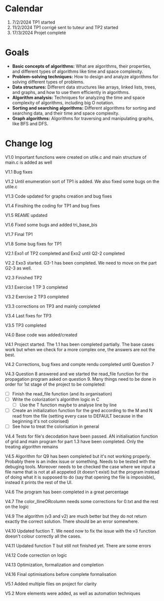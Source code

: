 # Calendar

1. 7/2/2024 TP1 started
2. 11/2/2024 TP1 corrigé sent to tuteur and TP2 started
3. 17/3/2024 Projet completé

# Goals

* **Basic concepts of algorithms:** What are algorithms, their properties, and different types of algorithms like time and space complexity.
* **Problem-solving techniques:** How to design and analyze algorithms for solving different types of problems.
* **Data structures:** Different data structures like arrays, linked lists, trees, and graphs, and how to use them efficiently in algorithms.
* **Algorithm analysis:** Techniques for analyzing the time and space complexity of algorithms, including big O notation.
* **Sorting and searching algorithms:** Different algorithms for sorting and searching data, and their time and space complexity.
* **Graph algorithms:** Algorithms for traversing and manipulating graphs, like BFS and DFS.

# Change log

V1.0 Important functions were created on utile.c and main structure of main.c is added as well

V1.1 Bug fixes

V1.2 Until enumeration sort of TP1 is added. We also fixed some bugs on the utile.c

V1.3 Code updated for graphs creation and bug fixes

V1.4 Finsihing the coding for TP1 and bug fixes

V1.5 REAME updated

V1.6 Fixed some bugs and added tri_base_bis

V1.7 Final TP1

V1.8 Some bug fixes for TP1

V2.1 Exo1 of TP2 completed and Exo2 until Q2-2 completed

V2.2 Exo3 started. G3-1 has been completed. We need to move on the part G2-3 as well.

V2.3 Finished TP2

V3.1 Exercise 1 TP 3 completed

V3.2 Exercise 2 TP3 completed

V3.3 corrections on TP3 and mainly completed

V3.4 Last fixes for TP3

V3.5 TP3 completed

V4.0 Base code was added/created

V4.1 Project started. The 1.1 has been completed partially. The base cases work but when we check for a more complex one, the answers are not the best.

V4.2 Corrections, bug fixes and compte rendu completed until Question 7

V4.3 Question 8 answered and we started the read_file function for the propagation program asked on question 9. Many things need to be done in order for 1st stage of the project to be completed:

* [ ] Finish the read_file function (and its organisation)
* [ ] Write the colorization's algorithm logic in C
  * [ ] Use the T function maybe to analyse line by line
* [ ] Create an initialization function for the gred according to the M and N read from the file (setting every case to DEFAULT because in the beginning it's not colorised)
* [ ] See how to treat the colorisation in general

V4.4 Tests for file's decodation have been passed. AN initialisation function of grid and main program for part 1.3 have been completed. Only the treating algorithm remains

V4.5 Algorithm for Q9 has been completed but it's not working properly. Probably there is an index issue or something. Needs to be tested with the debuging tools. Moreover needs to be checked the case where we input a file name that is not at all acppeted (it doesn't exist) but the program instead of doing what it is supposed to do (say that opening the file is imposisble), instead it prints the rest of the UI.

V4.6 The program has been completed in a great percentage

V4.7 The color_llineORcolumn needs some corrections for 0.txt and the rest on the logic

V4.9 The algorithm (v3 and v2) are much better but they do not return exactly the correct solution. There should be an error somewhere.

V4.10 Updated fuction T. We need now to fix the issue with the v3 function doesn't colour correctly all the cases.

V4.11 Updated function T but still not finished yet. There are some errors

V4.12 Code correction on logic

V4.13 Optimization, formalization and completion

V4.16 Final optimisations before complete formalisation

V5.1 Added multiple files on project for clarity

V5.2 More elements were added, as well as automation techniques
